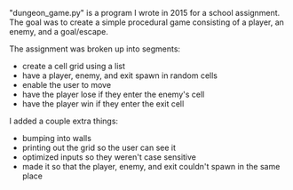 "dungeon_game.py" is a program I wrote in 2015 for a school assignment. 
The goal was to create a simple procedural game consisting of a player, an enemy, and a goal/escape.

The assignment was broken up into segments:
 * create a cell grid using a list
 * have a player, enemy, and exit spawn in random cells
 * enable the user to move
 * have the player lose if they enter the enemy's cell
 * have the player win if they enter the exit cell
 
I added a couple extra things:
  * bumping into walls
  * printing out the grid so the user can see it
  * optimized inputs so they weren't case sensitive
  * made it so that the player, enemy, and exit couldn't spawn in the same place
